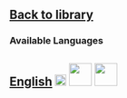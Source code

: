 ## [Back to library](https://fieldguides.github.io/library/)
### Available Languages
## [English](https://fieldguides.github.io/guide03/en) [<img src="https://fieldguides.github.io/library/resources/icons/pwa.png" height="20px"/>](https://fieldguides.github.io/guide03/en) [<img src="https://fieldguides.github.io/library/resources/icons/epub.png" height="40px"/>](https://fieldguides.github.io/guide03/en/download/guide1.epub) [<img src="https://fieldguides.github.io/library/resources/icons/pdf.png" height="40px"/>](https://fieldguides.github.io/guide03/en/download/guide1.pdf)


